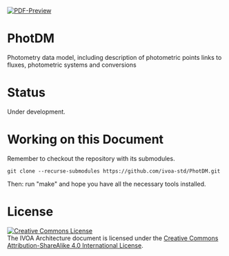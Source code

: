 [![PDF-Preview](https://img.shields.io/badge/PDF-Preview-blue)](https://github.com/ivoa-std/PhotDM/releases/download/auto-pdf-preview/PhotDM-draft.pdf)

# PhotDM
Photometry data model, including description of photometric points links to fluxes, photometric systems and conversions

# Status

Under development.

# Working on this Document

Remember to checkout the repository with its submodules.

    git clone --recurse-submodules https://github.com/ivoa-std/PhotDM.git

Then: run "make" and hope you have all the necessary tools installed.

# License

<a rel="license" href="http://creativecommons.org/licenses/by-sa/4.0/">
<img alt="Creative Commons License" style="border-width:0" src="https://i.creativecommons.org/l/by-sa/4.0/88x31.png" /></a>
<br />The IVOA Architecture document is licensed under the
<a rel="license" href="http://creativecommons.org/licenses/by-sa/4.0/">
Creative Commons Attribution-ShareAlike 4.0 International License</a>.
